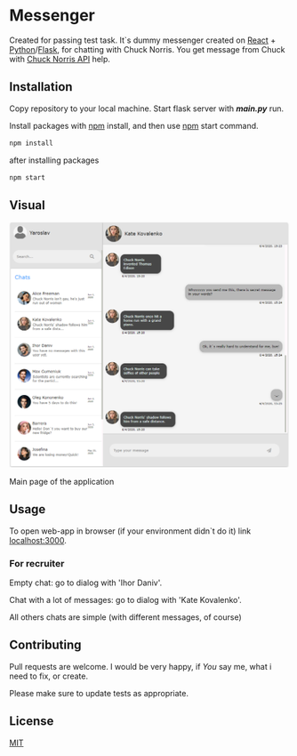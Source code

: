 # Messenger

Created for passing test task. It`s dummy messenger created on [React](https://reactjs.org/) + [Python](https://www.python.org)/[Flask](https://flask.palletsprojects.com/en/1.1.x/), for chatting with Chuck Norris. You get message from Chuck with [Chuck Norris API](https://api.chucknorris.io/) help.

## Installation
Copy repository to your local machine. Start flask server with **_main.py_** run. 

Install packages with [npm](https://www.npmjs.com/) install, and then use [npm](https://www.npmjs.com/) start command.

```bash
npm install 
```
after installing packages
```bash
npm start
```

## Visual

![image](screenshot/preview.png 'Main page of the application')

Main page of the application
## Usage

To open web-app in browser (if your environment didn`t do it) link [localhost:3000](http://localhost:3000/).

### For recruiter
Empty chat: go to dialog with 'Ihor Daniv'.

Chat with a lot of messages: go to dialog with 'Kate Kovalenko'.

All others chats are simple (with different messages, of course)

## Contributing
Pull requests are welcome. I would be very happy, if _You_  say me, what i need to fix, or create.

Please make sure to update tests as appropriate.

## License
[MIT](https://choosealicense.com/licenses/mit/)